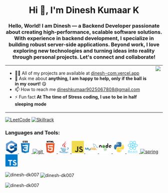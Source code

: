 <h1 align="center">Hi 👋, I'm Dinesh Kumaar K</h1>
<h3 align="center">Hello, World! I am Dinesh — a Backend Developer passionate about creating high-performance, scalable software solutions. With experience in backend development, I specialize in building robust server-side applications. Beyond work, I love exploring new technologies and turning ideas into reality through personal projects. Let's connect and collaborate!</h3>

<table style="border-collapse: collapse; border: none;">
  <tr>
    <td>
      <ul>
        <li>🧑‍💻 All of my projects are available at 
          <a href="https://dinesh-com.vercel.app" target="_blank">dinesh-com.vercel.app</a>
        </li>
        <li>💬 Ask me about <b>anything, I am happy to help, only if the ball is in my court!</b> 😋</li>
        <li>📫 How to reach me 
          <a href="mailto:dineshkumaar9025067808@gmail.com">dineshkumaar9025067808@gmail.com</a>
        </li>
        <li>⚡ Fun fact <b>At The time of Stress coding, I use to be in half sleeping mode</b></li>
      </ul>
    </td>
    <td style="vertical-align: top; padding-left: 20px;">
      <img src="https://i.gifer.com/En1y.gif" width="300" />
    </td>
  </tr>
</table>

[![LeetCode](https://img.shields.io/badge/LeetCode-FFA116?style=for-the-badge&logo=leetcode&logoColor=black)](https://leetcode.com/u/dineshkumaar9025067808/) [![Skillrack](https://img.shields.io/badge/Skillrack-5B3EC4?style=for-the-badge&logo=code&logoColor=white)](https://www.skillrack.com/faces/resume.xhtml?id=438686&key=858dcba16bd4b14fff7afd1257d3728828f701b8)

<h3 align="left">Languages and Tools:</h3>
<p align="left">  <a href="https://www.w3schools.com/cpp/" target="_blank" rel="noreferrer"> <img src="https://raw.githubusercontent.com/devicons/devicon/master/icons/cplusplus/cplusplus-original.svg" alt="cplusplus" width="40" height="40"/> </a> <a href="https://www.w3schools.com/css/" target="_blank" rel="noreferrer"> <img src="https://raw.githubusercontent.com/devicons/devicon/master/icons/css3/css3-original-wordmark.svg" alt="css3" width="40" height="40"/> </a> <a href="https://git-scm.com/" target="_blank" rel="noreferrer"> <img src="https://www.vectorlogo.zone/logos/git-scm/git-scm-icon.svg" alt="git" width="40" height="40"/> </a> <a href="https://www.w3.org/html/" target="_blank" rel="noreferrer"> <img src="https://raw.githubusercontent.com/devicons/devicon/master/icons/html5/html5-original-wordmark.svg" alt="html5" width="40" height="40"/> </a> <a href="https://www.java.com" target="_blank" rel="noreferrer"> <img src="https://raw.githubusercontent.com/devicons/devicon/master/icons/java/java-original.svg" alt="java" width="40" height="40"/> </a> <a href="https://developer.mozilla.org/en-US/docs/Web/JavaScript" target="_blank" rel="noreferrer"> <img src="https://raw.githubusercontent.com/devicons/devicon/master/icons/javascript/javascript-original.svg" alt="javascript" width="40" height="40"/> </a> <a href="https://www.mysql.com/" target="_blank" rel="noreferrer"> <img src="https://raw.githubusercontent.com/devicons/devicon/master/icons/mysql/mysql-original-wordmark.svg" alt="mysql" width="40" height="40"/> </a> <a href="https://nodejs.org" target="_blank" rel="noreferrer"> <img src="https://raw.githubusercontent.com/devicons/devicon/master/icons/nodejs/nodejs-original-wordmark.svg" alt="nodejs" width="40" height="40"/> </a> <a href="https://www.python.org" target="_blank" rel="noreferrer"> <img src="https://raw.githubusercontent.com/devicons/devicon/master/icons/python/python-original.svg" alt="python" width="40" height="40"/> </a> <a href="https://reactjs.org/" target="_blank" rel="noreferrer"> <img src="https://raw.githubusercontent.com/devicons/devicon/master/icons/react/react-original-wordmark.svg" alt="react" width="40" height="40"/> </a> <a href="https://spring.io/" target="_blank" rel="noreferrer"> <img src="https://www.vectorlogo.zone/logos/springio/springio-icon.svg" alt="spring" width="40" height="40"/> </a><a href="https://www.typescriptlang.org/" target="_blank" rel="noreferrer"> <img src="https://raw.githubusercontent.com/devicons/devicon/master/icons/typescript/typescript-original.svg" alt="typescript" width="40" height="40"/> </a> </p>

<p><img align="left" src="https://github-readme-stats.vercel.app/api/top-langs?username=dinesh-dk007&show_icons=true&locale=en&layout=compact" alt="dinesh-dk007" /></p>

<p>&nbsp;<img align="center" src="https://github-readme-stats.vercel.app/api?username=dinesh-dk007&show_icons=true&locale=en" alt="dinesh-dk007" /></p>

<p><img align="center" src="https://github-readme-streak-stats.herokuapp.com/?user=dinesh-dk007&" alt="dinesh-dk007" /></p>
